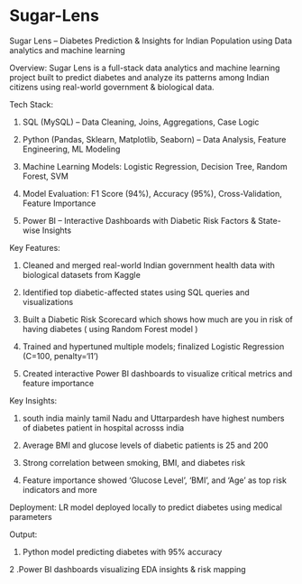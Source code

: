 # Sugar-Lens

Sugar Lens – Diabetes Prediction & Insights for Indian Population using Data analytics and machine learning 

Overview: Sugar Lens is a full-stack data analytics and machine learning project built to predict diabetes and analyze its patterns among Indian citizens using real-world government 
& biological data.


Tech Stack:

 1. SQL (MySQL) – Data Cleaning, Joins, Aggregations, Case Logic

   2. Python (Pandas, Sklearn, Matplotlib, Seaborn) – Data Analysis, Feature Engineering, ML Modeling

   3. Machine Learning Models: Logistic Regression, Decision Tree, Random Forest, SVM

   4. Model Evaluation: F1 Score (94%), Accuracy (95%), Cross-Validation, Feature Importance

   5. Power BI – Interactive Dashboards with Diabetic Risk Factors & State-wise Insights



Key Features:

   1. Cleaned and merged real-world Indian government health data with biological datasets from Kaggle

   2. Identified top diabetic-affected states using SQL queries and visualizations

   3. Built a Diabetic Risk Scorecard which shows how much are you in risk of having diabetes ( using Random Forest model )

   4. Trained and hypertuned multiple models; finalized Logistic Regression (C=100, penalty=‘l1’)

   5. Created interactive Power BI dashboards to visualize critical metrics and feature importance



Key Insights:

   1. south india mainly tamil Nadu and Uttarpardesh have highest numbers of diabetes patient in hospital acrosss india 

   2. Average BMI and glucose levels of diabetic patients is 25 and 200

   3. Strong correlation between smoking, BMI, and diabetes risk

   4. Feature importance showed ‘Glucose Level’, ‘BMI’, and ‘Age’ as top risk indicators and more 



Deployment:   LR model deployed locally to predict diabetes using medical parameters


Output:

   1. Python model predicting diabetes with 95% accuracy

   2 .Power BI dashboards visualizing EDA insights & risk mapping
